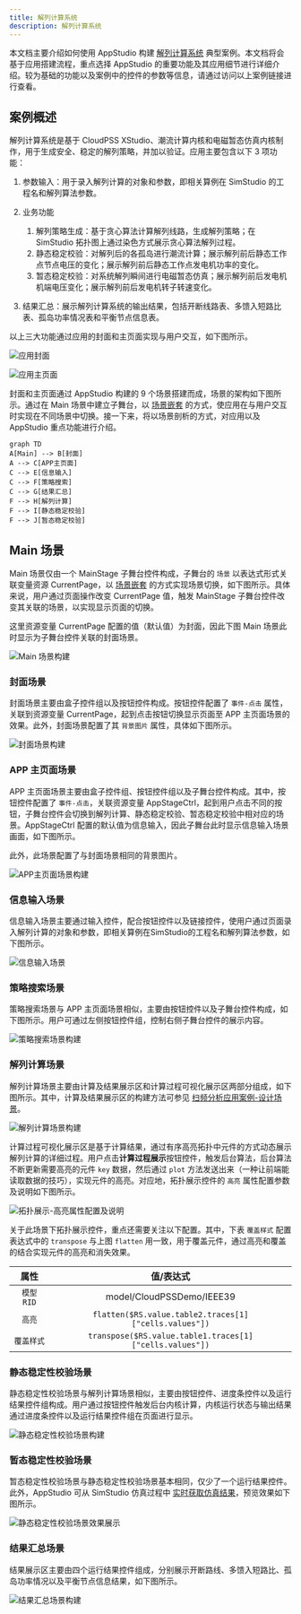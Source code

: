 ```yaml
---
title: 解列计算系统
description: 解列计算系统
---
```


本文档主要介绍如何使用 AppStudio 构建 [解列计算系统](https://cloudpss.net/application/CloudPSSDemo/SystemSplitting#/summary) 典型案例。本文档将会基于应用搭建流程，重点选择 AppStudio 的重要功能及其应用细节进行详细介绍。较为基础的功能以及案例中的控件的参数等信息，请通过访问以上案例链接进行查看。

## 案例概述

解列计算系统是基于 CloudPSS XStudio、潮流计算内核和电磁暂态仿真内核制作，用于生成安全、稳定的解列策略，并加以验证。应用主要包含以下 3 项功能：

1. 参数输入：用于录入解列计算的对象和参数，即相关算例在 SimStudio 的工程名和解列算法参数。

2. 业务功能
   1. 解列策略生成：基于贪心算法计算解列线路，生成解列策略；在 SimStudio 拓扑图上通过染色方式展示贪心算法解列过程。
   2. 静态稳定校验：对解列后的各孤岛进行潮流计算；展示解列前后静态工作点节点电压的变化；展示解列前后静态工作点发电机功率的变化。
   3. 暂态稳定校验：对系统解列瞬间进行电磁暂态仿真；展示解列前后发电机机端电压变化；展示解列前后发电机转子转速变化。

3. 结果汇总：展示解列计算系统的输出结果，包括开断线路表、多馈入短路比表、孤岛功率情况表和平衡节点信息表。

以上三大功能通过应用的封面和主页面实现与用户交互，如下图所示。

![应用封面](./app-front-cover.png "应用封面")

![应用主页面](./app-main-page.png "应用主页面")

封面和主页面通过 AppStudio 构建的 9 个场景搭建而成，场景的架构如下图所示。通过在 Main 场景中建立子舞台，以 [场景嵌套](../../50-app-design/30-layered-scenes/index.md#场景嵌套) 的方式，使应用在与用户交互时实现在不同场景中切换。接一下来，将以场景剖析的方式，对应用以及 AppStudio 重点功能进行介绍。

```mermaid
graph TD
A[Main] --> B[封面]
A --> C[APP主页面]
C --> E[信息输入]
C --> F[策略搜索]
C --> G[结果汇总]
F --> H[解列计算]
F --> I[静态稳定校验]
F --> J[暂态稳定校验]
```

## Main 场景

Main 场景仅由一个 MainStage 子舞台控件构成，子舞台的 `场景` 以表达式形式关联变量资源 CurrentPage，以 [场景嵌套](../../50-app-design/30-layered-scenes/index.md#场景嵌套) 的方式实现场景切换，如下图所示。具体来说，用户通过页面操作改变 CurrentPage 值，触发 MainStage 子舞台控件改变其关联的场景，以实现显示页面的切换。

这里资源变量 CurrentPage 配置的值（默认值）为封面，因此下图 Main 场景此时显示为子舞台控件关联的封面场景。

![Main 场景构建](./main-scene-setup.png "Main 场景构建")


### 封面场景

封面场景主要由盒子控件组以及按钮控件构成。按钮控件配置了 `事件-点击` 属性，关联到资源变量 CurrentPage，起到点击按钮切换显示页面至 APP 主页面场景的效果。此外，封面场景配置了其 `背景图片` 属性，具体如下图所示。

![封面场景构建](./front-cover-scene-setup.png "封面场景构建")


### APP 主页面场景

APP 主页面场景主要由盒子控件组、按钮控件组以及子舞台控件构成。其中，按钮控件配置了 `事件-点击`，关联资源变量 AppStageCtrl，起到用户点击不同的按钮，子舞台控件会切换到解列计算、静态稳定校验、暂态稳定校验中相对应的场景。AppStageCtrl 配置的默认值为信息输入，因此子舞台此时显示信息输入场景画面，如下图所示。

此外，此场景配置了与封面场景相同的背景图片。

![APP主页面场景构建](./app-main-page-scene-setup.png "APP主页面场景构建")


### 信息输入场景

信息输入场景主要通过输入控件，配合按钮控件以及链接控件，使用户通过页面录入解列计算的对象和参数，即相关算例在SimStudio的工程名和解列算法参数，如下图所示。

![信息输入场景](./info-enter-scene-setup.png "信息输入场景")

### 策略搜索场景

策略搜索场景与 APP 主页面场景相似，主要由按钮控件以及子舞台控件构成，如下图所示。用户可通过左侧按钮控件组，控制右侧子舞台控件的展示内容。

![策略搜索场景构建](./strategy-search-scene-setup.png "策略搜索场景构建")

### 解列计算场景

解列计算场景主要由计算及结果展示区和计算过程可视化展示区两部分组成，如下图所示。其中，计算及结果展示区的构建方法可参见 [扫频分析应用案例-设计场景](../10-Freq-Sweep-Analyzer%20/index.md#设计场景)。

![解列计算场景构建](system-split-compute-scene-setup.png)

计算过程可视化展示区是基于计算结果，通过有序高亮拓扑中元件的方式动态展示解列计算的详细过程。用户点击**计算过程展示**按钮控件，触发后台算法，后台算法不断更新需要高亮的元件 `key` 数据，然后通过 `plot` 方法发送出来（一种让前端能读取数据的技巧），实现元件的高亮。对应地，拓扑展示控件的 `高亮` 属性配置参数及说明如下图所示。

![拓扑展示-高亮属性配置及说明](topo-hilight-attribute.png)

关于此场景下拓扑展示控件，重点还需要关注以下配置。其中，下表 `覆盖样式` 配置表达式中的 `transpose` 与上图 `flatten` 用一致，用于覆盖元件，通过高亮和覆盖的结合实现元件的高亮和消失效果。

| 属性 | 值/表达式 |
| :--: | :--: |
| `模型 RID` | model/CloudPSSDemo/IEEE39 |
| `高亮` | `flatten($RS.value.table2.traces[1]["cells.values"])` |
| `覆盖样式` | `transpose($RS.value.table1.traces[1]["cells.values"])` |

### 静态稳定性校验场景

静态稳定性校验场景与解列计算场景相似，主要由按钮控件、进度条控件以及运行结果控件组构成。用户通过按钮控件触发后台内核计算，内核运行状态与输出结果通过进度条控件以及运行结果控件组在页面进行显示。

![静态稳定性校验场景构建](./static-stability-check-setup.png "静态稳定性校验场景构建")

### 暂态稳定性校验场景

暂态稳定性校验场景与静态稳定性校验场景基本相同，仅少了一个运行结果控件。此外，AppStudio 可从 SimStudio 仿真过程中 [实时获取仿真结果](../../../../80-sdk-python/40-emtlab-sdk/20-advanced/20-advanced-case2/index.md#代码解析)，预览效果如下图所示。

![静态稳定性校验场景效果展示](transient-stability-check-preview.png)

### 结果汇总场景

结果展示区主要由四个运行结果控件组成，分别展示开断路线、多馈入短路比、孤岛功率情况以及平衡节点信息结果，如下图所示。

![结果汇总场景构建](result-scene-setup.png)